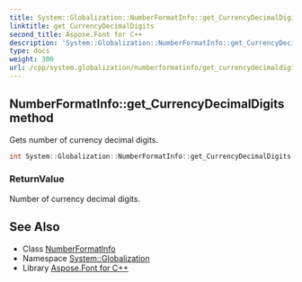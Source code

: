```yaml
---
title: System::Globalization::NumberFormatInfo::get_CurrencyDecimalDigits method
linktitle: get_CurrencyDecimalDigits
second_title: Aspose.Font for C++
description: 'System::Globalization::NumberFormatInfo::get_CurrencyDecimalDigits method. Gets number of currency decimal digits in C++.'
type: docs
weight: 300
url: /cpp/system.globalization/numberformatinfo/get_currencydecimaldigits/
---
```

## NumberFormatInfo::get_CurrencyDecimalDigits method


Gets number of currency decimal digits.

```cpp
int System::Globalization::NumberFormatInfo::get_CurrencyDecimalDigits() const
```


### ReturnValue

Number of currency decimal digits.

## See Also

* Class [NumberFormatInfo](../)
* Namespace [System::Globalization](../../)
* Library [Aspose.Font for C++](../../../)

